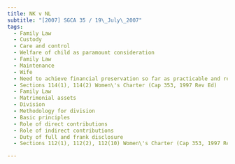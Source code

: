 ```yaml
---
title: NK v NL 
subtitle: "[2007] SGCA 35 / 19\_July\_2007"
tags:
  - Family Law
  - Custody
  - Care and control
  - Welfare of child as paramount consideration
  - Family Law
  - Maintenance
  - Wife
  - Need to achieve financial preservation so far as practicable and reasonable
  - Sections 114(1), 114(2) Women\'s Charter (Cap 353, 1997 Rev Ed)
  - Family Law
  - Matrimonial assets
  - Division
  - Methodology for division
  - Basic principles
  - Role of direct contributions
  - Role of indirect contributions
  - Duty of full and frank disclosure
  - Sections 112(1), 112(2), 112(10) Women\'s Charter (Cap 353, 1997 Rev Ed)

---
```



